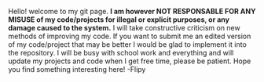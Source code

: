 Hello! welcome to my git page.
**I am however NOT RESPONSABLE FOR ANY MISUSE of my code/projects for illegal or explicit purposes, or any damage caused to the system.**
I will take constructive criticism on new methods of improving my code. If you want to submit me an edited version of my code/project that may be better I would be glad to implement it into the repository. I will be busy with school work and everything and will update my projects and code when I get free time, please be patient. 
Hope you find something interesting here!
-Flipy
